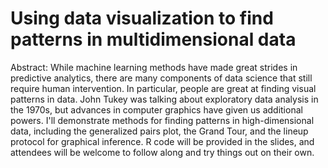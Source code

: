 # Using data visualization to find patterns in multidimensional data


Abstract: While machine learning methods have made great strides in predictive analytics, there are many components of data science that still require human intervention.
In particular, people are great at finding visual patterns in data. 
John Tukey was talking about exploratory data analysis in the 1970s, but advances in computer graphics have given us additional powers. 
I'll demonstrate methods for finding patterns in high-dimensional data, including the generalized pairs plot, the Grand Tour, and the lineup protocol for graphical inference. 
R code will be provided in the slides, and attendees will be welcome to follow along and try things out on their own. 